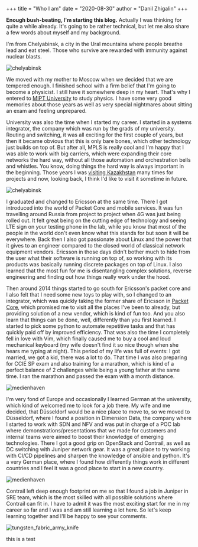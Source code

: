 +++
title = "Who I am"
date = "2020-08-30"
author = "Danil Zhigalin"
+++

**Enough bush-beating, I'm starting this blog.** Actually I was thinking for quite a while already. It's going to be rather technical, but let me also share a few words about myself and my background.

I'm from Chelyabinsk, a city in the Ural mountains where people breathe lead and eat steel. Those who survive are rewarded with immunity against nuclear blasts.

![chelyabinsk](/img/chelyabinsk.jpg)

We moved with my mother to Moscow when we decided that we are tempered enough. I finished school with a firm belief that I'm going to become a physicist. I still have it somewhere deep in my heart. That's why I entered to [MIPT University](https://mipt.ru/english/) to study physics. I have some very good memories about those years as well as very special nightmares about sitting an exam and feeling unprepared.

University was also the time when I started my career. I started in a systems integrator, the company which was run by the grads of my university. Routing and switching, it was all exciting for the first couple of years, but then it became obvious that this is only bare bones, which other technology just builds on top of. But after all, MPLS is really cool and I'm happy that I was able to work with big carriers, which were expanding their core networks the hard way, without all those automation and orchestration bells and whistles. You know, doing things the hard way is always important in the beginning. Those years I was [visiting Kazakhstan](https://newsroom.cisco.com/press-release-content?type=webcontent&articleId=3602284) many times for projects and now, looking back, I think I'd like to visit it sometime in future.

![chelyabinsk](/img/kazakh_eagle.jpg)

I graduated and changed to Ericsson at the same time. There I got introduced into the world of Packet Core and mobile services. It was fun travelling around Russia from project to project when 4G was just being rolled out. It felt great being on the cutting edge of technology and seeing LTE sign on your testing phone in the lab, while you know that most of the people in the world don't even know what this stands for but soon it will be everywhere. Back then I also got passionate about Linux and the power that it gives to an engineer compared to the closed world of classical network equipment vendors. Ericsson in those days didn't bother much to hide from the user what their software is running on top of, so working with its products was basically running discrete packages on top of Linux. I also learned that the most fun for me is disentangling complex solutions, reverse engineering and finding out how things really work under the hood.


Then around 2014 things started to go south for Ericsson's packet core and I also felt that I need some new toys to play with, so I changed to an integrator, which was quickly taking the former share of Ericsson in [Packet Core](https://translate.google.com/translate?sl=auto&tl=en&u=https%3A%2F%2Fservernews.ru%2F806190), which promised me to visit all the places I've been to already, but providing solution of a new vendor, which is kind of fun too. And you also learn that things can be done, well, differently than you first learned. I started to pick some python to automate repetitive tasks and that has quickly paid off by improved efficiency. That was also the time I completely fell in love with Vim, which finally caused me to buy a cool and loud mechanical keyboard (my wife doesn't find it so nice though when she hears me typing at night). This period of my life was full of events: I got married, we got a kid, there was a lot to do. That time I was also preparing for CCIE SP exam and also training for a marathon, which is kind of a perfect balance of 2 challenges while being a young father at the same time. I ran the marathon and passed the exam with a month distance.

![medienhaven](/img/sim_cards.jpg)


I'm very fond of Europe and occasionally I learned German at the university, which kind of welcomed me to look for a job there. My wife and me decided, that Düsseldorf would be a nice place to move to, so we moved to Düsseldorf, where I found a position in Dimension Data, the company where I started to work with SDN and NFV and was put in charge of a POC lab where demonstrations/presentations that we made for customers and internal teams were aimed to boost their knowledge of emerging technologies. There I got a good grip on OpenStack and Contrail, as well as DC switching with Juniper network gear. It was a great place to try working with CI/CD pipelines and sharpen the knowledge of ansible and python. It's a very German place, where I found how differently things work in different countries and I feel it was a good place to start in a new country.

![medienhaven](/img/medienhafen.jpg)


Contrail left deep enough footprint on me so that I found a job in Juniper in SRE team, which is the most skilled with all possible solutions where Contrail can fit in. I have to admit it was the most exciting start for me in my career so far and I was and am still learning a lot here. So let's keep learning together and I'll be happy to see your comments.

![tungsten_fabric_army_knife](/img/tungsten_fabric_army_knife.png)

this is a test
